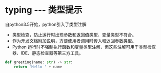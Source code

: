 # typing --- 类型提示

自python3.5开始，python引入了类型注解

* 类型检查，防止运行时出现参数和返回值类型、变量类型不符合。
* 作为开发文档附加说明，方便使用者调用时传入和返回参数类型。
* Python 运行时不强制执行函数和变量类型注解，但这些注解可用于类型检查器、IDE、静态检查器等第三方工具。

```python
def greeting(name: str) -> str:
    return 'Hello ' + name
```
